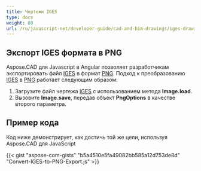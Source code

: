 ```yaml
---
title: Чертежи IGES
type: docs
weight: 80
url: /ru/javascript-net/developer-guide/cad-and-bim-drawings/iges-drawings/
---
```


## **Экспорт IGES формата в PNG**

Aspose.CAD для Javascript в Angular позволяет разработчикам экспортировать файл [IGES](https://docs.fileformat.com/cad/iges/) в формат [PNG](https://docs.fileformat.com/image/png/).
Подход к преобразованию [IGES](https://docs.fileformat.com/cad/iges/) в [PNG](https://docs.fileformat.com/image/png/) работает следующим образом:

1. Загрузите файл чертежа [IGES](https://docs.fileformat.com/cad/iges/) с использованием метода **Image.load**.
1. Вызовите **Image.save**, передав объект **PngOptions** в качестве второго параметра.

## Пример кода

Код ниже демонстрирует, как достичь той же цели, используя Aspose.CAD для JavaScript

{{< gist "aspose-com-gists" "b5a4510e5fa49082bb585a12d753de8d" "Convert-IGES-to-PNG-Export.js" >}}
